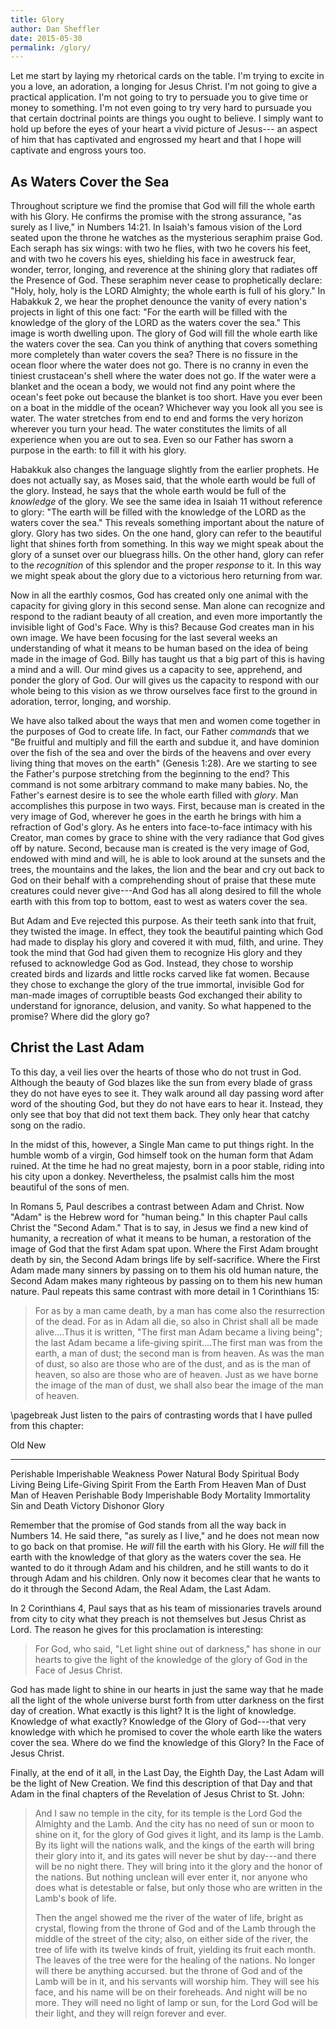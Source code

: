 ```yaml
---
title: Glory
author: Dan Sheffler
date: 2015-05-30
permalink: /glory/
---
```




Let me start by laying my rhetorical cards on the table.  I'm
trying to excite in you a love, an adoration, a longing for Jesus
Christ.  I'm not going to give a practical application.  I'm not
going to try to persuade you to give time or money to something.
I'm not even going to try very hard to pursuade you that certain
doctrinal points are things you ought to believe.  I simply want to
hold up before the eyes of your heart a vivid picture of Jesus---
an aspect of him that has captivated and engrossed my heart and
that I hope will captivate and engross yours too.



## As Waters Cover the Sea ##

Throughout scripture we find the promise that God will fill the
whole earth with his Glory.  He confirms the promise with the
strong assurance, "as surely as I live," in Numbers 14:21.  In
Isaiah's famous vision of the Lord seated upon the throne he
watches as the mysterious seraphim praise God.  Each seraph has six
wings: with two he flies, with two he covers his feet, and with two
he covers his eyes, shielding his face in awestruck fear, wonder,
terror, longing, and reverence at the shining glory that radiates
off the Presence of God.  These seraphim never cease to
prophetically declare: "Holy, holy, holy is the LORD Almighty; the
whole earth is full of his glory."  In Habakkuk 2, we hear the
prophet denounce the vanity of every nation's projects in light of
this one fact: "For the earth will be filled with the knowledge of
the glory of the LORD as the waters cover the sea."  This image is
worth dwelling upon.  The glory of God will fill the whole earth
like the waters cover the sea.  Can you think of anything that
covers something more completely than water covers the sea?  There
is no fissure in the ocean floor where the water does not go. There
is no cranny in even the tiniest crustacean's shell  where the
water does not go.  If the water were a blanket and the ocean a
body, we would not find any point where the ocean's feet poke out
because the blanket is too short.  Have you ever been on a boat in
the middle of the ocean?  Whichever way you look all you see is
water.  The water stretches from end to end and forms the very
horizon wherever you turn your head.  The water constitutes the
limits of all experience when you are out to sea.  Even so our
Father has sworn a purpose in the earth: to fill it with his glory.

Habakkuk also changes the language slightly from the earlier
prophets.  He does not actually say, as Moses said, that the whole
earth would be full of the glory.  Instead, he says that the whole
earth would be full of the *knowledge* of the glory.  We see the
same idea in Isaiah 11 without reference to glory:  "The earth will
be filled with the knowledge of the LORD as the waters cover the
sea."  This reveals something important about the nature of glory.
Glory has two sides.  On the one hand, glory can refer to the
beautiful light that shines forth from something.  In this way we
might speak about the glory of a sunset over our bluegrass hills.
On the other hand, glory can refer to the *recognition* of this
splendor and the proper *response* to it.  In this way we might
speak about the glory due to a victorious hero returning from war.

Now in all the earthly cosmos, God has created only one animal with
the capacity for giving glory in this second sense.  Man alone can
recognize and respond to the radiant beauty of all creation, and
even more importantly the invisible light of God's Face.  Why is
this?  Because God creates man in his own image.  We have been
focusing for the last several weeks an understanding of what it
means to be human based on the idea of being made in the image of
God.  Billy has taught us that a big part of this is having a mind
and a will.  Our mind gives us a capacity to see, apprehend, and
ponder the glory of God.  Our will gives us the capacity to respond
with our whole being to this vision as we throw ourselves face
first to the ground in adoration, terror, longing, and worship.

We have also talked about the ways that men and women come together
in the purposes of God to create life.  In fact, our Father
*commands* that we "Be fruitful and multiply and fill the earth and
subdue it, and have dominion over the fish of the sea and over the
birds of the heavens and over every living thing that moves on the
earth" (Genesis 1:28).  Are we starting to see the Father's purpose
stretching from the beginning to the end?  This command is not some
arbitrary command to make many babies.  No, the Father's earnest
desire is to see the whole earth filled with *glory*.  Man
accomplishes this purpose in two ways.  First, because man is
created in the very image of God, wherever he goes in the earth he
brings with him a refraction of God's glory.  As he enters into
face-to-face intimacy with his Creator, man comes by grace to shine
with the very radiance that God gives off by nature.  Second,
because man is created is the very image of God, endowed with mind
and will, he is able to look around at the sunsets and the trees,
the mountains and the lakes, the lion and the bear and cry out back
to God on their behalf with a comprehending shout of praise that
these mute creatures could never give---And God has all along
desired to fill the whole earth with this from top to bottom, east
to west as waters cover the sea.

But Adam and Eve rejected this purpose.  As their teeth sank into
that fruit, they twisted the image.  In effect, they took the
beautiful painting which God had made to display his glory and
covered it with mud, filth, and urine.  They took the mind that God
had given them to recognize His glory and they refused to
acknowledge God as God.  Instead, they chose to worship created
birds and lizards and little rocks carved like fat women.  Because
they chose to exchange the glory of the true immortal, invisible
God for man-made images of corruptible beasts God exchanged their
ability to understand for ignorance, delusion, and vanity.  So what
happened to the promise?  Where did the glory go?





## Christ the Last Adam ##

To this day, a veil lies over the hearts of those who do not trust
in God.  Although the beauty of God blazes like the sun from every
blade of grass they do not have eyes to see it.  They walk around
all day passing word after word of the shouting God, but they do
not have ears to hear it.  Instead, they only see that boy that did
not text them back.  They only hear that catchy song on the radio.

In the midst of this, however, a Single Man came to put things
right.  In the humble womb of a virgin, God himself took on the
human form that Adam ruined.  At the time he had no great majesty,
born in a poor stable, riding into his city upon a donkey.
Nevertheless, the psalmist calls him the most beautiful of the sons
of men.

In Romans 5, Paul describes a contrast between Adam and Christ. Now
"Adam" is the Hebrew word for "human being."  In this chapter Paul
calls Christ the "Second Adam."  That is to say, in Jesus we find a
new kind of humanity, a recreation of what it means to be human, a
restoration of the image of God that the first Adam spat upon.
Where the First Adam brought death by sin, the Second Adam brings
life by self-sacrifice.  Where the First Adam made many sinners by
passing on to them his old human nature, the Second Adam makes many
righteous by passing on to them his new human nature. Paul repeats
this same contrast with more detail in 1 Corinthians 15:

> For as by a man came death, by a man has come also the
> resurrection of the dead.  For as in Adam all die, so also in
> Christ shall all be made alive....Thus it is written, "The first
> man Adam became a living being"; the last Adam became a life-giving
> spirit....The first man was from the earth, a man of dust;
> the second man is from heaven.  As was the man of dust, so also
> are those who are of the dust, and as is the man of heaven, so
> also are those who are of heaven.  Just as we have borne the
> image of the man of dust, we shall also bear the image of the man
> of heaven.

\pagebreak
Just listen to the pairs of contrasting words that I have pulled
from this chapter:

Old                 New                 
------------------- ------------------- 
Perishable          Imperishable
Weakness            Power
Natural Body        Spiritual Body
Living Being        Life-Giving Spirit
From the Earth      From Heaven
Man of Dust         Man of Heaven
Perishable Body     Imperishable Body
Mortality           Immortality
Sin and Death       Victory
Dishonor            Glory

Remember that the promise of God stands from all the way back in Numbers 14.  He said there, "as surely as I live," and he does not mean now to go back on that promise.  He *will* fill the earth with his Glory.  He *will* fill the earth with the knowledge of that glory as the waters cover the sea.  He wanted to do it through Adam and his children, and he still wants to do it through Adam and his children.  Only now it becomes clear that he wants to do it through the Second Adam, the Real Adam, the Last Adam.

In 2 Corinthians 4, Paul says that as his team of missionaries
travels around from city to city what they preach is not themselves
but Jesus Christ as Lord.  The reason he gives for this
proclamation is interesting:

> For God, who said, "Let light shine out of darkness," has shone
> in our hearts to give the light of the knowledge of the glory of
> God in the Face of Jesus Christ.

God has made light to shine in our hearts in just the same way that
he made all the light of the whole universe burst forth from utter
darkness on the first day of creation.  What exactly is this light?
It is the light of knowledge.  Knowledge of what exactly? Knowledge
of the Glory of God---that very knowledge with which he promised to
cover the whole earth like the waters cover the sea. Where do we
find the knowledge of this Glory?  In the Face of Jesus Christ.

Finally, at the end of it all, in the Last Day, the Eighth Day, the Last Adam will be the light of New Creation.  We find this description of that Day and that Adam in the final chapters of the Revelation of Jesus Christ to St. John:

> And I saw no temple in the city, for its temple is the Lord God
> the Almighty and the Lamb.  And the city has no need of sun or
> moon to shine on it, for the glory of God gives it light, and its
> lamp is the Lamb.  By its light will the nations walk, and the
> kings of the earth will bring their glory into it, and its gates
> will never be shut by day---and there will be no night there.
> They will bring into it the glory and the honor of the nations.
> But nothing unclean will ever enter it, nor anyone who does what
> is detestable or false, but only those who are written in the
> Lamb's book of life.
> 
> Then the angel showed me the river of the water of life, bright
> as crystal, flowing from the throne of God and of the Lamb
> through the middle of the street of the city; also, on either
> side of the river, the tree of life with its twelve kinds of
> fruit, yielding its fruit each month.  The leaves of the tree
> were for the healing of the nations.  No longer will there be
> anything accursed. but the throne of God and of the Lamb will be
> in it, and his servants will worship him.  They will see his
> face, and his name will be on their foreheads.  And night will be
> no more.  They will need no light of lamp or sun, for the Lord
> God will be their light, and they will reign forever and ever.


